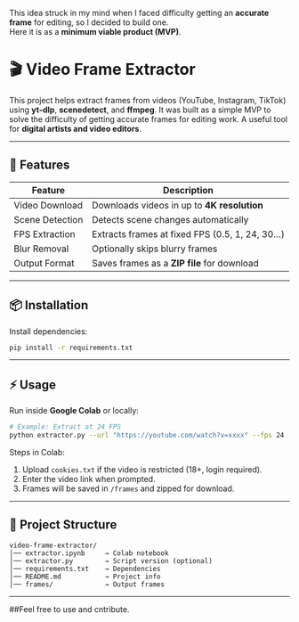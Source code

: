 This idea struck in my mind when I faced difficulty getting an **accurate frame** for editing, so I decided to build one.  
Here it is as a **minimum viable product (MVP)**.


# 🎬 Video Frame Extractor

This project helps extract frames from videos (YouTube, Instagram, TikTok) using **yt-dlp**, **scenedetect**, and **ffmpeg**.
It was built as a simple MVP to solve the difficulty of getting accurate frames for editing work.
A useful tool for **digital artists and video editors**.

---

## 🚀 Features

| Feature         | Description                                    |
| --------------- | ---------------------------------------------- |
| Video Download  | Downloads videos in up to **4K resolution**    |
| Scene Detection | Detects scene changes automatically            |
| FPS Extraction  | Extracts frames at fixed FPS (0.5, 1, 24, 30…) |
| Blur Removal    | Optionally skips blurry frames                 |
| Output Format   | Saves frames as a **ZIP file** for download    |

---

## 📦 Installation

Install dependencies:

```bash
pip install -r requirements.txt
```

---

## ⚡ Usage

Run inside **Google Colab** or locally:

```bash
# Example: Extract at 24 FPS
python extractor.py --url "https://youtube.com/watch?v=xxxx" --fps 24
```

Steps in Colab:

1. Upload `cookies.txt` if the video is restricted (18+, login required).
2. Enter the video link when prompted.
3. Frames will be saved in `/frames` and zipped for download.

---

## 📂 Project Structure

```
video-frame-extractor/
│── extractor.ipynb     → Colab notebook
│── extractor.py        → Script version (optional)
│── requirements.txt    → Dependencies
│── README.md           → Project info
│── frames/             → Output frames
```

---
 ##Feel free to use and cntribute. 
